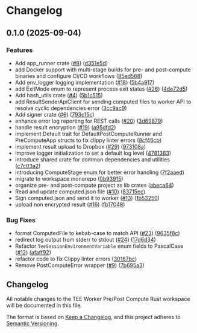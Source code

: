 # Changelog

## 0.1.0 (2025-09-04)


### Features

* Add app_runner crate ([#8](https://github.com/Natchica/iexec-tee_worker_pre_post_compute_rust/issues/8)) ([d351e5d](https://github.com/Natchica/iexec-tee_worker_pre_post_compute_rust/commit/d351e5d8e0a7b32e15fada268d279dea8ab379b6))
* add Docker support with multi-stage builds for pre- and post-compute binaries and configure CI/CD workflows ([85ed568](https://github.com/Natchica/iexec-tee_worker_pre_post_compute_rust/commit/85ed56842275e76125e19e94e8216a30bf5af770))
* Add env_logger logging implementation ([#18](https://github.com/Natchica/iexec-tee_worker_pre_post_compute_rust/issues/18)) ([5b4a917](https://github.com/Natchica/iexec-tee_worker_pre_post_compute_rust/commit/5b4a917b9e5a015574f6dcfdc8a27158d0b31fe1))
* add ExitMode enum to represent process exit states ([#26](https://github.com/Natchica/iexec-tee_worker_pre_post_compute_rust/issues/26)) ([4de72d5](https://github.com/Natchica/iexec-tee_worker_pre_post_compute_rust/commit/4de72d584f7b2b864451965cf445c63427f8759b))
* Add hash_utils crate ([#4](https://github.com/Natchica/iexec-tee_worker_pre_post_compute_rust/issues/4)) ([5b1c515](https://github.com/Natchica/iexec-tee_worker_pre_post_compute_rust/commit/5b1c51578a159a0ac3d8572171a0b7e2c390b3f4))
* add ResultSenderApiClient for sending computed files to worker API to resolve cyclic dependencies error ([3cc9ac9](https://github.com/Natchica/iexec-tee_worker_pre_post_compute_rust/commit/3cc9ac9bbe9851e9b72023cd155d3badd71522e1))
* Add signer crate ([#6](https://github.com/Natchica/iexec-tee_worker_pre_post_compute_rust/issues/6)) ([793c15c](https://github.com/Natchica/iexec-tee_worker_pre_post_compute_rust/commit/793c15cd21b5024354403a4f7b04a8a023d0478e))
* enhance error log reporting for REST calls ([#20](https://github.com/Natchica/iexec-tee_worker_pre_post_compute_rust/issues/20)) ([3d69879](https://github.com/Natchica/iexec-tee_worker_pre_post_compute_rust/commit/3d6987909c8ddf22a615fa4d5e6cb42c57f24e75))
* handle result encryption ([#19](https://github.com/Natchica/iexec-tee_worker_pre_post_compute_rust/issues/19)) ([a95dfd2](https://github.com/Natchica/iexec-tee_worker_pre_post_compute_rust/commit/a95dfd24ad8f36362ab09375120bf13dd0763537))
* implement Default trait for DefaultPostComputeRunner and PreComputeApp structs to fix clippy linter errors ([8cf46cb](https://github.com/Natchica/iexec-tee_worker_pre_post_compute_rust/commit/8cf46cb37fef5804f1ffef6131ebefeffebe22df))
* implement result upload to Dropbox ([#29](https://github.com/Natchica/iexec-tee_worker_pre_post_compute_rust/issues/29)) ([973108a](https://github.com/Natchica/iexec-tee_worker_pre_post_compute_rust/commit/973108a7b41f7e757c031bc7e3355c959a434002))
* improve logger initialization to set a default log level ([4781363](https://github.com/Natchica/iexec-tee_worker_pre_post_compute_rust/commit/4781363de5ef9f4cd2c729802b16cb25e81ea5e6))
* introduce shared crate for common dependencies and utilities ([c7c03a2](https://github.com/Natchica/iexec-tee_worker_pre_post_compute_rust/commit/c7c03a2f521aec6382dc5445a8fa976e1052977e))
* introducing ComputeStage enum for better error handling ([7f2aaed](https://github.com/Natchica/iexec-tee_worker_pre_post_compute_rust/commit/7f2aaedf961c796bf4de598df24bc16abc028c94))
* migrate to workspace monorepo ([0b93915](https://github.com/Natchica/iexec-tee_worker_pre_post_compute_rust/commit/0b93915dc853d57651b673ad977ccc3f08bd45ac))
* organize pre- and post-compute project as lib crates ([abeca64](https://github.com/Natchica/iexec-tee_worker_pre_post_compute_rust/commit/abeca6492cd5318305d0866eff25aca21f8e5cb9))
* Read and update computed.json file ([#10](https://github.com/Natchica/iexec-tee_worker_pre_post_compute_rust/issues/10)) ([83715ec](https://github.com/Natchica/iexec-tee_worker_pre_post_compute_rust/commit/83715ec9ece298d35b821b323bfccdcc1f2fe139))
* Sign computed.json and send it to worker ([#13](https://github.com/Natchica/iexec-tee_worker_pre_post_compute_rust/issues/13)) ([1b53250](https://github.com/Natchica/iexec-tee_worker_pre_post_compute_rust/commit/1b53250448bf167436a95a080caa932491cb786f))
* upload non encrypted result ([#16](https://github.com/Natchica/iexec-tee_worker_pre_post_compute_rust/issues/16)) ([fb17048](https://github.com/Natchica/iexec-tee_worker_pre_post_compute_rust/commit/fb17048dc6ad6ba77af7e49e3a6d9de3ba5bd075))


### Bug Fixes

* format ComputedFile to kebab-case to match API ([#23](https://github.com/Natchica/iexec-tee_worker_pre_post_compute_rust/issues/23)) ([9635f8c](https://github.com/Natchica/iexec-tee_worker_pre_post_compute_rust/commit/9635f8c7793805b23c978631e6d298e4609ec9e0))
* redirect log output from stderr to stdout ([#24](https://github.com/Natchica/iexec-tee_worker_pre_post_compute_rust/issues/24)) ([17d6d34](https://github.com/Natchica/iexec-tee_worker_pre_post_compute_rust/commit/17d6d345d1d93beb5583a2da97a0f9695661e84e))
* Refactor `TeeSessionEnvironmentVariable` enum fields to PascalCase ([#12](https://github.com/Natchica/iexec-tee_worker_pre_post_compute_rust/issues/12)) ([afaff92](https://github.com/Natchica/iexec-tee_worker_pre_post_compute_rust/commit/afaff920fe40a0c4e23108f74b560b0e2bf2ecf3))
* refactor code to fix Clippy linter errors ([30167bc](https://github.com/Natchica/iexec-tee_worker_pre_post_compute_rust/commit/30167bcff0dab08a795c703beb5395dfed6eb942))
* Remove PostComputeError wrapper  ([#9](https://github.com/Natchica/iexec-tee_worker_pre_post_compute_rust/issues/9)) ([7b695a3](https://github.com/Natchica/iexec-tee_worker_pre_post_compute_rust/commit/7b695a39be3fe33c6f27bf26e11ee4c41a80a59e))

## Changelog

All notable changes to the TEE Worker Pre/Post Compute Rust workspace will be documented in this file.

The format is based on [Keep a Changelog](https://keepachangelog.com/en/1.0.0/),
and this project adheres to [Semantic Versioning](https://semver.org/spec/v2.0.0.html).
